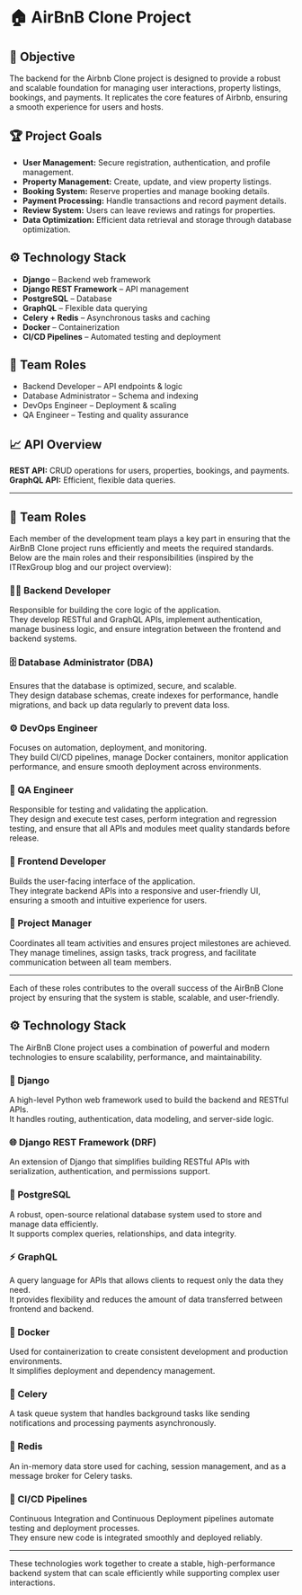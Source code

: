 # 🏠 AirBnB Clone Project

## 🚀 Objective
The backend for the Airbnb Clone project is designed to provide a robust and scalable foundation for managing user interactions, property listings, bookings, and payments. It replicates the core features of Airbnb, ensuring a smooth experience for users and hosts.

## 🏆 Project Goals
- **User Management:** Secure registration, authentication, and profile management.  
- **Property Management:** Create, update, and view property listings.  
- **Booking System:** Reserve properties and manage booking details.  
- **Payment Processing:** Handle transactions and record payment details.  
- **Review System:** Users can leave reviews and ratings for properties.  
- **Data Optimization:** Efficient data retrieval and storage through database optimization.

## ⚙️ Technology Stack
- **Django** – Backend web framework  
- **Django REST Framework** – API management  
- **PostgreSQL** – Database  
- **GraphQL** – Flexible data querying  
- **Celery + Redis** – Asynchronous tasks and caching  
- **Docker** – Containerization  
- **CI/CD Pipelines** – Automated testing and deployment  

## 👥 Team Roles
- Backend Developer – API endpoints & logic  
- Database Administrator – Schema and indexing  
- DevOps Engineer – Deployment & scaling  
- QA Engineer – Testing and quality assurance  

## 📈 API Overview
**REST API:** CRUD operations for users, properties, bookings, and payments.  
**GraphQL API:** Efficient, flexible data queries.

---
## 👥 Team Roles

Each member of the development team plays a key part in ensuring that the AirBnB Clone project runs efficiently and meets the required standards.  
Below are the main roles and their responsibilities (inspired by the ITRexGroup blog and our project overview):

### 🧑‍💻 Backend Developer
Responsible for building the core logic of the application.  
They develop RESTful and GraphQL APIs, implement authentication, manage business logic, and ensure integration between the frontend and backend systems.

### 🗄️ Database Administrator (DBA)
Ensures that the database is optimized, secure, and scalable.  
They design database schemas, create indexes for performance, handle migrations, and back up data regularly to prevent data loss.

### ⚙️ DevOps Engineer
Focuses on automation, deployment, and monitoring.  
They build CI/CD pipelines, manage Docker containers, monitor application performance, and ensure smooth deployment across environments.

### 🧪 QA Engineer
Responsible for testing and validating the application.  
They design and execute test cases, perform integration and regression testing, and ensure that all APIs and modules meet quality standards before release.

### 🎨 Frontend Developer
Builds the user-facing interface of the application.  
They integrate backend APIs into a responsive and user-friendly UI, ensuring a smooth and intuitive experience for users.

### 🧭 Project Manager
Coordinates all team activities and ensures project milestones are achieved.  
They manage timelines, assign tasks, track progress, and facilitate communication between all team members.

---

Each of these roles contributes to the overall success of the AirBnB Clone project by ensuring that the system is stable, scalable, and user-friendly.
## ⚙️ Technology Stack

The AirBnB Clone project uses a combination of powerful and modern technologies to ensure scalability, performance, and maintainability.

### 🐍 Django
A high-level Python web framework used to build the backend and RESTful APIs.  
It handles routing, authentication, data modeling, and server-side logic.

### 🌐 Django REST Framework (DRF)
An extension of Django that simplifies building RESTful APIs with serialization, authentication, and permissions support.

### 🐘 PostgreSQL
A robust, open-source relational database system used to store and manage data efficiently.  
It supports complex queries, relationships, and data integrity.

### ⚡ GraphQL
A query language for APIs that allows clients to request only the data they need.  
It provides flexibility and reduces the amount of data transferred between frontend and backend.

### 🐳 Docker
Used for containerization to create consistent development and production environments.  
It simplifies deployment and dependency management.

### 🚀 Celery
A task queue system that handles background tasks like sending notifications and processing payments asynchronously.

### 🔴 Redis
An in-memory data store used for caching, session management, and as a message broker for Celery tasks.

### 🔁 CI/CD Pipelines
Continuous Integration and Continuous Deployment pipelines automate testing and deployment processes.  
They ensure new code is integrated smoothly and deployed reliably.

---

These technologies work together to create a stable, high-performance backend system that can scale efficiently while supporting complex user interactions.

